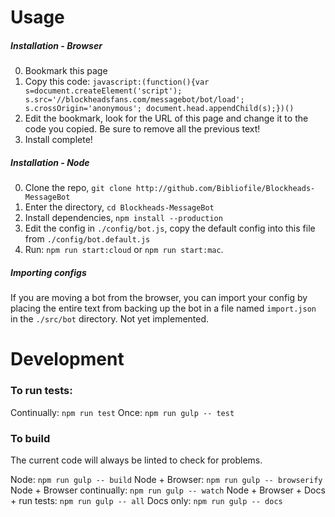 # Usage
##### Installation - Browser
0. Bookmark this page
0. Copy this code:
`javascript:(function(){var s=document.createElement('script'); s.src='//blockheadsfans.com/messagebot/bot/load'; s.crossOrigin='anonymous'; document.head.appendChild(s);})()`
0. Edit the bookmark, look for the URL of this page and change it to the code you copied. Be sure to remove all the previous text!
0. Install complete!

##### Installation - Node
0. Clone the repo, `git clone http://github.com/Bibliofile/Blockheads-MessageBot`
0. Enter the directory, `cd Blockheads-MessageBot`
0. Install dependencies, `npm install --production`
0. Edit the config in `./config/bot.js`, copy the default config into this file from `./config/bot.default.js`
0. Run: `npm run start:cloud` or `npm run start:mac`.

##### Importing configs
If you are moving a bot from the browser, you can import your config by placing the entire text from backing up the bot in a file named `import.json` in the `./src/bot` directory. Not yet implemented.

# Development
### To run tests:
Continually:
`npm run test`
Once:
`npm run gulp -- test`

### To build
The current code will always be linted to check for problems.

Node:
`npm run gulp -- build`
Node + Browser:
`npm run gulp -- browserify`
Node + Browser continually:
`npm run gulp -- watch`
Node + Browser + Docs + run tests:
`npm run gulp -- all`
Docs only:
`npm run gulp -- docs`
